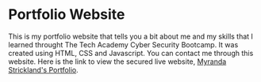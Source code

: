 # Portfolio Website
This is my portfolio website that tells you a bit about me and my skills that I learned throught The Tech Academy Cyber Security Bootcamp. It was created using HTML, CSS and Javascript. You can contact me through this website. Here is the link to view the secured live website, [Myranda Strickland's Portfolio](https://myrandastricklandportfolio.com/).
